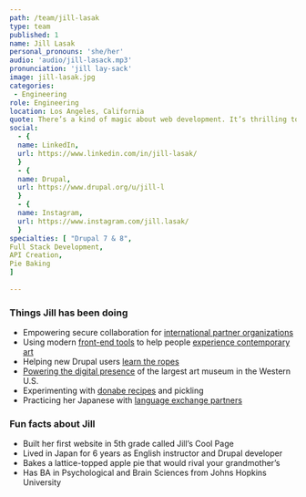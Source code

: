 ```yaml
---
path: /team/jill-lasak
type: team
published: 1
name: Jill Lasak
personal_pronouns: 'she/her'
audio: 'audio/jill-lasack.mp3'
pronunciation: 'jill lay-sack'
image: jill-lasak.jpg
categories:
 - Engineering
role: Engineering
location: Los Angeles, California
quote: There’s a kind of magic about web development. It’s thrilling to take a bunch of letters and numbers and turn them into a functional thing that can improve peoples’ lives.
social: 
  - {
  name: LinkedIn,
  url: https://www.linkedin.com/in/jill-lasak/
  }
  - {
  name: Drupal,
  url: https://www.drupal.org/u/jill-l
  }
  - {
  name: Instagram,
  url: https://www.instagram.com/jill.lasak/
  }
specialties: [ "Drupal 7 & 8",
Full Stack Development,
API Creation,
Pie Baking
]
  
---
```


### Things Jill has been doing
* Empowering secure collaboration for [international partner organizations](https://civicactions.com/case-study/globalnet)
* Using modern [front-end tools](https://www.gatsbyjs.org/) to help people [experience contemporary art](https://www.urbaninsight.com/project/broad-mobile-app)
* Helping new Drupal users [learn the ropes](https://www.drupal.org/forum)
* [Powering the digital presence](https://www.urbaninsight.com/project/lacma-website-collection) of the largest art museum in the Western U.S.
* Experimenting with [donabe recipes](https://www.sonokosakai.com/home-books) and pickling
* Practicing her Japanese with [language exchange partners](https://www.conversationexchange.com/)

### Fun facts about Jill
* Built her first website in 5th grade called Jill’s Cool Page
* Lived in Japan for 6 years as English instructor and Drupal developer
* Bakes a lattice-topped apple pie that would rival your grandmother’s
* Has BA in Psychological and Brain Sciences from Johns Hopkins University

